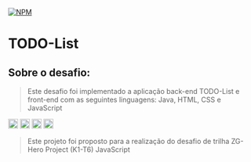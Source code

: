 [![NPM](https://img.shields.io/npm/l/react)](https://github.com/Dev-JeanCharles/TODO-List-Java/blob/master/backend/LICENSE) 
# TODO-List

## Sobre o desafio:
> Este desafio foi implementado a aplicação back-end TODO-List e front-end com as seguintes linguagens:
> Java, HTML, CSS e JavaScript
> 
<code><img height="20" src="https://cdn-icons-png.flaticon.com/512/919/919827.png"></code>
<code><img height="20" src="https://cdn-icons-png.flaticon.com/512/5968/5968242.png"></code>
<code><img height="20" src="https://cdn-icons-png.flaticon.com/512/5968/5968292.png"></code>
<code><img height="20" src="https://icon-library.com/images/java-icon-images/java-icon-images-6.jpg"></code>

> Este projeto foi proposto para a realização do desafio de trilha ZG-Hero Project (K1-T6) JavaScript
